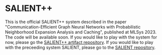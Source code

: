 SALIENT++
=========

This is the official SALIENT++ system described in the paper "Communication-Efficient Graph Neural Networks with Probabilistic Neighborhood Expansion Analysis and Caching", published at MLSys 2023. The code will be available soon. If you would like to play with the system for now, please go the [SALIENT++ artifact repository](https://github.com/MITIBMxGraph/SALIENT_plusplus_artifact). If you would like to play with the preceeding system SALIENT, please go to the [SALIENT repository](https://github.com/MITIBMxGraph/SALIENT).

